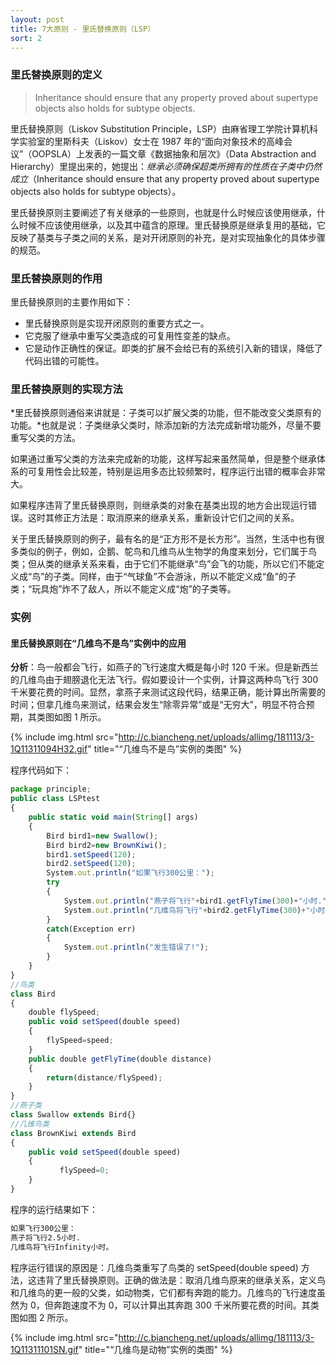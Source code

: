 ```yaml
---
layout: post
title: 7大原则 - 里氏替换原则（LSP）
sort: 2
---
```


### 里氏替换原则的定义

> Inheritance should ensure that any property proved about supertype objects also holds for subtype objects.

里氏替换原则（Liskov Substitution Principle，LSP）由麻省理工学院计算机科学实验室的里斯科夫（Liskov）女士在 1987 年的“面向对象技术的高峰会议”（OOPSLA）上发表的一篇文章《数据抽象和层次》（Data Abstraction and Hierarchy）里提出来的，她提出：*继承必须确保超类所拥有的性质在子类中仍然成立*（Inheritance should ensure that any property proved about supertype objects also holds for subtype objects）。

里氏替换原则主要阐述了有关继承的一些原则，也就是什么时候应该使用继承，什么时候不应该使用继承，以及其中蕴含的原理。里氏替换原是继承复用的基础，它反映了基类与子类之间的关系，是对开闭原则的补充，是对实现抽象化的具体步骤的规范。

### 里氏替换原则的作用

里氏替换原则的主要作用如下：

- 里氏替换原则是实现开闭原则的重要方式之一。
- 它克服了继承中重写父类造成的可复用性变差的缺点。
- 它是动作正确性的保证。即类的扩展不会给已有的系统引入新的错误，降低了代码出错的可能性。

### 里氏替换原则的实现方法

*里氏替换原则通俗来讲就是：子类可以扩展父类的功能，但不能改变父类原有的功能。*也就是说：子类继承父类时，除添加新的方法完成新增功能外，尽量不要重写父类的方法。

如果通过重写父类的方法来完成新的功能，这样写起来虽然简单，但是整个继承体系的可复用性会比较差，特别是运用多态比较频繁时，程序运行出错的概率会非常大。

如果程序违背了里氏替换原则，则继承类的对象在基类出现的地方会出现运行错误。这时其修正方法是：取消原来的继承关系，重新设计它们之间的关系。

关于里氏替换原则的例子，最有名的是“正方形不是长方形”。当然，生活中也有很多类似的例子，例如，企鹅、鸵鸟和几维鸟从生物学的角度来划分，它们属于鸟类；但从类的继承关系来看，由于它们不能继承“鸟”会飞的功能，所以它们不能定义成“鸟”的子类。同样，由于“气球鱼”不会游泳，所以不能定义成“鱼”的子类；“玩具炮”炸不了敌人，所以不能定义成“炮”的子类等。

### 实例

#### 里氏替换原则在“几维鸟不是鸟”实例中的应用

**分析**：鸟一般都会飞行，如燕子的飞行速度大概是每小时 120 千米。但是新西兰的几维鸟由于翅膀退化无法飞行。假如要设计一个实例，计算这两种鸟飞行 300 千米要花费的时间。显然，拿燕子来测试这段代码，结果正确，能计算出所需要的时间；但拿几维鸟来测试，结果会发生“除零异常”或是“无穷大”，明显不符合预期，其类图如图 1 所示。

{% include img.html src="http://c.biancheng.net/uploads/allimg/181113/3-1Q11311094H32.gif" title="“几维鸟不是鸟”实例的类图" %}

程序代码如下：

```ts
package principle;
public class LSPtest
{
    public static void main(String[] args)
    {
        Bird bird1=new Swallow();
        Bird bird2=new BrownKiwi();
        bird1.setSpeed(120);
        bird2.setSpeed(120);
        System.out.println("如果飞行300公里：");
        try
        {
            System.out.println("燕子将飞行"+bird1.getFlyTime(300)+"小时.");
            System.out.println("几维鸟将飞行"+bird2.getFlyTime(300)+"小时。");
        }
        catch(Exception err)
        {
            System.out.println("发生错误了!");
        }
    }
}
//鸟类
class Bird
{
    double flySpeed;
    public void setSpeed(double speed)
    {
        flySpeed=speed;
    }
    public double getFlyTime(double distance)
    {
        return(distance/flySpeed);
    }
}
//燕子类
class Swallow extends Bird{}
//几维鸟类
class BrownKiwi extends Bird
{
    public void setSpeed(double speed)
    {
           flySpeed=0;
    }
}
```

程序的运行结果如下：

```sh
如果飞行300公里：
燕子将飞行2.5小时.
几维鸟将飞行Infinity小时。
```

程序运行错误的原因是：几维鸟类重写了鸟类的 setSpeed(double speed) 方法，这违背了里氏替换原则。正确的做法是：取消几维鸟原来的继承关系，定义鸟和几维鸟的更一般的父类，如动物类，它们都有奔跑的能力。几维鸟的飞行速度虽然为 0，但奔跑速度不为 0，可以计算出其奔跑 300 千米所要花费的时间。其类图如图 2 所示。

{% include img.html src="http://c.biancheng.net/uploads/allimg/181113/3-1Q11311101SN.gif" title="“几维鸟是动物”实例的类图" %}
